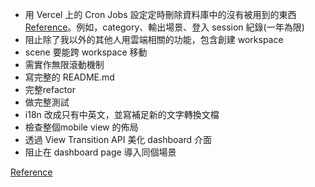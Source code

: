 
* 用 Vercel 上的 Cron Jobs 設定定時刪除資料庫中的沒有被用到的東西 [Reference](https://vercel.com/docs/cron-jobs/quickstart)。例如，category、輸出場景、登入 session 紀錄(一年為限)
* 阻止除了我以外的其他人用雲端相關的功能，包含創建 workspace
* scene 要能跨 workspace 移動
* 需實作無限滾動機制
* 寫完整的 README.md
* 完整refactor
* 做完整測試
* i18n 改成只有中英文，並寫補足新的文字轉換文檔
* 檢查整個mobile view 的佈局
* 透過 View Transition API 美化 dashboard 介面
* 阻止在 dashboard page 導入同個場景





[Reference](https://plus.excalidraw.com/blog/redesigning-editor-api)